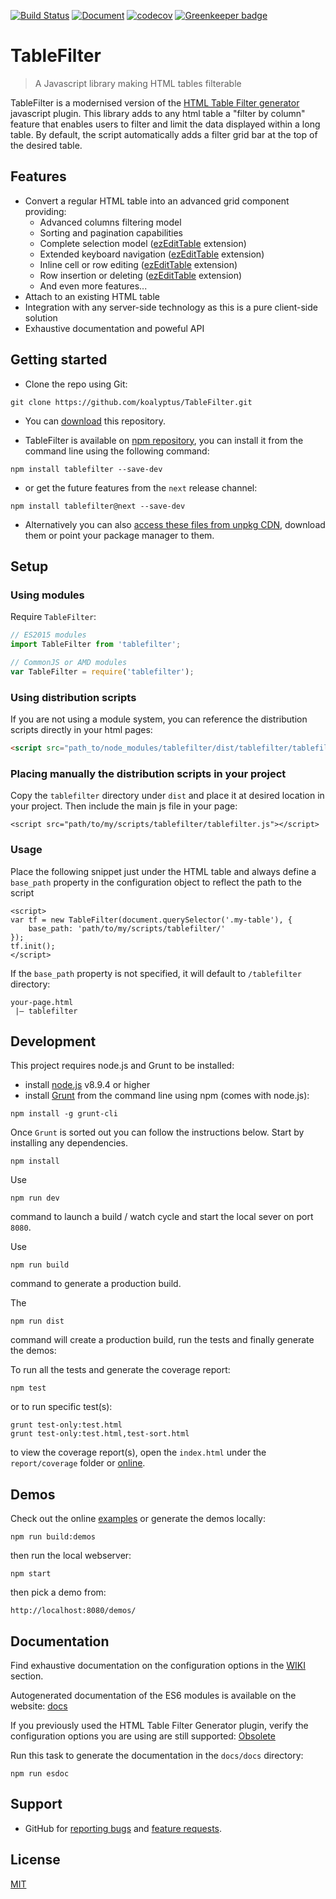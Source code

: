 [![Build Status](https://api.travis-ci.org/koalyptus/TableFilter.svg?branch=master)](https://travis-ci.org/koalyptus/TableFilter)
[![Document](https://www.tablefilter.com/docs/badge.svg)](https://www.tablefilter.com/docs/source.html)
[![codecov](https://codecov.io/gh/koalyptus/TableFilter/branch/master/graph/badge.svg)](https://codecov.io/gh/koalyptus/TableFilter)
[![Greenkeeper badge](https://badges.greenkeeper.io/koalyptus/TableFilter.svg)](https://greenkeeper.io/)

# TableFilter

> A Javascript library making HTML tables filterable

TableFilter is a modernised version of the [HTML Table Filter generator](http://tablefilter.free.fr) javascript plugin.
This library adds to any html table a "filter by column" feature that enables
users to filter and limit the data displayed within a long table. By default, the script automatically adds a filter grid bar at the top of the desired table.

## Features
* Convert a regular HTML table into an advanced grid component providing:
    * Advanced columns filtering model
    * Sorting and pagination capabilities
    * Complete selection model ([ezEditTable](http://codecanyon.net/item/ezedittable-enhance-html-tables/2425123?ref=koalyptus) extension)
    * Extended keyboard navigation ([ezEditTable](http://codecanyon.net/item/ezedittable-enhance-html-tables/2425123?ref=koalyptus) extension)
    * Inline cell or row editing ([ezEditTable](http://codecanyon.net/item/ezedittable-enhance-html-tables/2425123?ref=koalyptus) extension)
    * Row insertion or deleting ([ezEditTable](http://codecanyon.net/item/ezedittable-enhance-html-tables/2425123?ref=koalyptus) extension)
    * And even more features...
* Attach to an existing HTML table
* Integration with any server-side technology as this is a pure client-side
solution
* Exhaustive documentation and poweful API

## Getting started
* Clone the repo using Git:
```shell
git clone https://github.com/koalyptus/TableFilter.git
```

* You can [download](https://github.com/koalyptus/TableFilter/archive/master.zip) this repository.

* TableFilter is available on [npm repository](https://www.npmjs.com/package/tablefilter), you can install it from the command line using the following command:
```shell
npm install tablefilter --save-dev
```
* or get the future features from the ``next`` release channel:
```shell
npm install tablefilter@next --save-dev
```
* Alternatively  you can also [access these files from unpkg CDN](https://unpkg.com/tablefilter/), download them or point your package manager to them.

## Setup
### Using modules
Require `TableFilter`:
```javascript
// ES2015 modules
import TableFilter from 'tablefilter';

// CommonJS or AMD modules
var TableFilter = require('tablefilter');
```

### Using distribution scripts
If you are not using a module system, you can reference the distribution scripts directly in your html pages:
```html
<script src="path_to/node_modules/tablefilter/dist/tablefilter/tablefilter.js"></script>
```

### Placing manually the distribution scripts in your project
Copy the ``tablefilter`` directory under ``dist`` and place it at desired location in your project. Then include the main js file in your page:
```shell
<script src="path/to/my/scripts/tablefilter/tablefilter.js"></script>
```

### Usage
Place the following snippet just under the HTML table and always define a ``base_path`` property in the configuration object to reflect the path to the script
```shell
<script>
var tf = new TableFilter(document.querySelector('.my-table'), {
    base_path: 'path/to/my/scripts/tablefilter/'
});
tf.init();
</script>
```
If the ``base_path`` property is not specified, it will default to ``/tablefilter`` directory:
```shell
your-page.html
 |— tablefilter
```

## Development
This project requires node.js and Grunt to be installed:
- install [node.js](https://nodejs.org/) v8.9.4 or higher
- install [Grunt](http://gruntjs.com/getting-started) from the command line using npm (comes with node.js):
```shell
npm install -g grunt-cli
```
Once ``Grunt`` is sorted out you can follow the instructions below.
Start by installing any dependencies.

```shell
npm install
```
Use
```shell
npm run dev
```
command to launch a build / watch cycle and start the local
sever on port ``8080``.

Use
```shell
npm run build
```
command to generate a production build.

The
```shell
npm run dist
```
command will create a production build, run the tests and finally generate
the demos:

To run all the tests and generate the coverage report:

```shell
npm test
```

or to run specific test(s):

```shell
grunt test-only:test.html
grunt test-only:test.html,test-sort.html
```

to view the coverage report(s), open the `index.html` under the
`report/coverage` folder or
[online](https://codecov.io/gh/koalyptus/TableFilter).

## Demos
Check out the online [examples](http://www.tablefilter.com/examples.html)
or generate the demos locally:
```shell
npm run build:demos
```
then run the local webserver:
```shell
npm start
```
then pick a demo from:
```shell
http://localhost:8080/demos/
```

## Documentation
Find exhaustive documentation on the configuration options in the [WIKI](https://github.com/koalyptus/TableFilter/wiki) section.

Autogenerated documentation of the ES6 modules is available on the website: [docs](http://www.tablefilter.com/docs)

If you previously used the HTML Table Filter Generator plugin, verify the configuration
options you are using are still supported: [Obsolete](https://github.com/koalyptus/TableFilter/wiki/Obsolete)

Run this task to generate the documentation in the ``docs/docs`` directory:
```shell
npm run esdoc
```

## Support
* GitHub for [reporting bugs](https://github.com/koalyptus/TableFilter/blob/master/CONTRIBUTING.md#reporting-bugs) and [feature requests](https://github.com/koalyptus/TableFilter/blob/master/CONTRIBUTING.md#suggesting-enhancements-and-features).

## License
[MIT](LICENSE)






